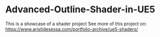 # Advanced-Outline-Shader-in-UE5
 This is a showcase of a shader project
 See more of this project on: https://www.aristidesessa.com/portfolio-archive/ue5-shaders/

